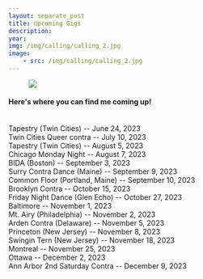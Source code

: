 ```yaml
---
layout: separate_post
title: Upcoming Gigs
description:
year:
img: /img/calling/calling_2.jpg
image:
    - src: /img/calling/calling_2.jpg
---
```

<figure>
  <img class="background-image" src="{{ page.image[0].src}}">
</figure>

  <h4 class="post-description">Here's where you can find me coming up!</h4>

  <br/>
  Tapestry (Twin Cities) -- June 24, 2023
  <br/>
  Twin Cities Queer contra -- July 10, 2023
  <br/>
  Tapestry (Twin Cities) -- August 5, 2023
  <br/>
  Chicago Monday Night -- August 7, 2023
  <br/>
  BIDA (Boston) -- September 3, 2023
  <br/>
  Surry Contra Dance (Maine) -- September 9, 2023
  <br/>
  Common Floor (Portland, Maine) -- September 10, 2023
  <br/>
  Brooklyn Contra -- October 15, 2023
  <br/>
  Friday Night Dance (Glen Echo) -- October 27, 2023
  <br/>
  Baltimore -- November 1, 2023
  <br/>
  Mt. Airy (Philadelphia) -- November 2, 2023
  <br/>
  Arden Contra (Delaware) -- November 5, 2023
  <br/>
  Princeton (New Jersey) -- November 8, 2023
  <br/>
  Swingin Tern (New Jersey) -- November 18, 2023
  <br/>
  Montreal -- November 25, 2023
  <br/>
  Ottawa -- December 2, 2023
  <br/>
  Ann Arbor 2nd Saturday Contra -- December 9, 2023
  <br/>
